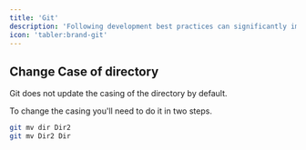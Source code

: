 ```yaml
---
title: 'Git'
description: 'Following development best practices can significantly improve the quality, maintainability, and efficiency of software development projects.'
icon: 'tabler:brand-git'
---
```


## Change Case of directory

Git does not update the casing of the directory by default.

To change the casing you'll need to do it in two steps.

```bash
git mv dir Dir2
git mv Dir2 Dir
```
